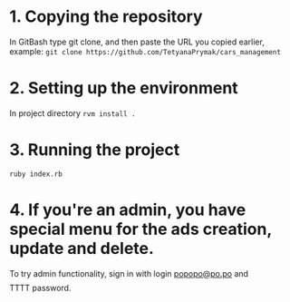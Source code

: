 # 1. Copying the repository
In GitBash type git clone, and then paste the URL you copied earlier, example:
`git clone https://github.com/TetyanaPrymak/cars_management`
# 2. Setting up the environment
In project directory `rvm install .`
# 3. Running the project
`ruby index.rb`
# 4. If you're an admin, you have special menu for the ads creation, update and delete.
To try admin functionality, sign in with login popopo@po.po and $$$$TTTT password.
